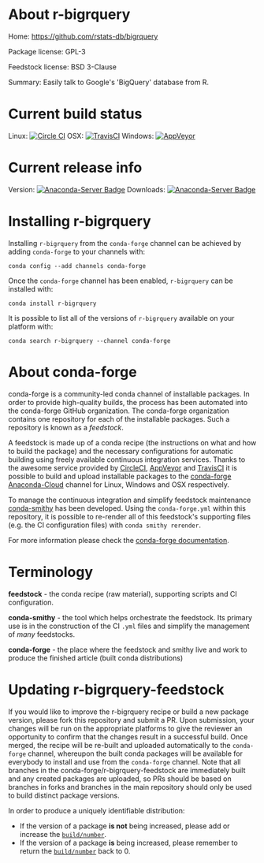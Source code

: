 About r-bigrquery
=================

Home: https://github.com/rstats-db/bigrquery

Package license: GPL-3

Feedstock license: BSD 3-Clause

Summary: Easily talk to Google's 'BigQuery' database from R.



Current build status
====================

Linux: [![Circle CI](https://circleci.com/gh/conda-forge/r-bigrquery-feedstock.svg?style=shield)](https://circleci.com/gh/conda-forge/r-bigrquery-feedstock)
OSX: [![TravisCI](https://travis-ci.org/conda-forge/r-bigrquery-feedstock.svg?branch=master)](https://travis-ci.org/conda-forge/r-bigrquery-feedstock)
Windows: [![AppVeyor](https://ci.appveyor.com/api/projects/status/github/conda-forge/r-bigrquery-feedstock?svg=True)](https://ci.appveyor.com/project/conda-forge/r-bigrquery-feedstock/branch/master)

Current release info
====================
Version: [![Anaconda-Server Badge](https://anaconda.org/conda-forge/r-bigrquery/badges/version.svg)](https://anaconda.org/conda-forge/r-bigrquery)
Downloads: [![Anaconda-Server Badge](https://anaconda.org/conda-forge/r-bigrquery/badges/downloads.svg)](https://anaconda.org/conda-forge/r-bigrquery)

Installing r-bigrquery
======================

Installing `r-bigrquery` from the `conda-forge` channel can be achieved by adding `conda-forge` to your channels with:

```
conda config --add channels conda-forge
```

Once the `conda-forge` channel has been enabled, `r-bigrquery` can be installed with:

```
conda install r-bigrquery
```

It is possible to list all of the versions of `r-bigrquery` available on your platform with:

```
conda search r-bigrquery --channel conda-forge
```


About conda-forge
=================

conda-forge is a community-led conda channel of installable packages.
In order to provide high-quality builds, the process has been automated into the
conda-forge GitHub organization. The conda-forge organization contains one repository
for each of the installable packages. Such a repository is known as a *feedstock*.

A feedstock is made up of a conda recipe (the instructions on what and how to build
the package) and the necessary configurations for automatic building using freely
available continuous integration services. Thanks to the awesome service provided by
[CircleCI](https://circleci.com/), [AppVeyor](http://www.appveyor.com/)
and [TravisCI](https://travis-ci.org/) it is possible to build and upload installable
packages to the [conda-forge](https://anaconda.org/conda-forge)
[Anaconda-Cloud](http://docs.anaconda.org/) channel for Linux, Windows and OSX respectively.

To manage the continuous integration and simplify feedstock maintenance
[conda-smithy](http://github.com/conda-forge/conda-smithy) has been developed.
Using the ``conda-forge.yml`` within this repository, it is possible to re-render all of
this feedstock's supporting files (e.g. the CI configuration files) with ``conda smithy rerender``.

For more information please check the [conda-forge documentation](https://conda-forge.org/docs/).

Terminology
===========

**feedstock** - the conda recipe (raw material), supporting scripts and CI configuration.

**conda-smithy** - the tool which helps orchestrate the feedstock.
                   Its primary use is in the construction of the CI ``.yml`` files
                   and simplify the management of *many* feedstocks.

**conda-forge** - the place where the feedstock and smithy live and work to
                  produce the finished article (built conda distributions)


Updating r-bigrquery-feedstock
==============================

If you would like to improve the r-bigrquery recipe or build a new
package version, please fork this repository and submit a PR. Upon submission,
your changes will be run on the appropriate platforms to give the reviewer an
opportunity to confirm that the changes result in a successful build. Once
merged, the recipe will be re-built and uploaded automatically to the
`conda-forge` channel, whereupon the built conda packages will be available for
everybody to install and use from the `conda-forge` channel.
Note that all branches in the conda-forge/r-bigrquery-feedstock are
immediately built and any created packages are uploaded, so PRs should be based
on branches in forks and branches in the main repository should only be used to
build distinct package versions.

In order to produce a uniquely identifiable distribution:
 * If the version of a package **is not** being increased, please add or increase
   the [``build/number``](http://conda.pydata.org/docs/building/meta-yaml.html#build-number-and-string).
 * If the version of a package **is** being increased, please remember to return
   the [``build/number``](http://conda.pydata.org/docs/building/meta-yaml.html#build-number-and-string)
   back to 0.